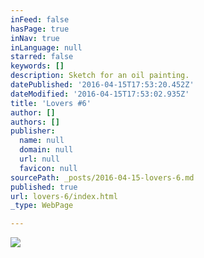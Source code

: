 ```yaml
---
inFeed: false
hasPage: true
inNav: true
inLanguage: null
starred: false
keywords: []
description: Sketch for an oil painting.
datePublished: '2016-04-15T17:53:20.452Z'
dateModified: '2016-04-15T17:53:02.935Z'
title: 'Lovers #6'
author: []
authors: []
publisher:
  name: null
  domain: null
  url: null
  favicon: null
sourcePath: _posts/2016-04-15-lovers-6.md
published: true
url: lovers-6/index.html
_type: WebPage

---
```

![](https://the-grid-user-content.s3-us-west-2.amazonaws.com/6e9669c4-b1b9-4479-9f18-4c5ec200fd44.jpg)